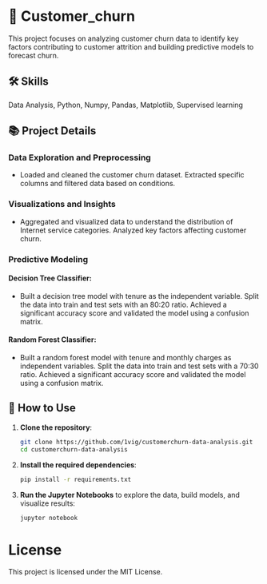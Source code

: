 # 📂 Customer_churn
This project focuses on analyzing customer churn data to identify key factors contributing to customer attrition and building predictive models to forecast churn.

## 🛠 Skills
Data Analysis, Python, Numpy, Pandas, Matplotlib, Supervised learning 

## 📚 Project Details
### Data Exploration and Preprocessing
- Loaded and cleaned the customer churn dataset.
  Extracted specific columns and filtered data based on conditions.
### Visualizations and Insights
- Aggregated and visualized data to understand the distribution of Internet service categories.
  Analyzed key factors affecting customer churn.
### Predictive Modeling
#### Decision Tree Classifier:
- Built a decision tree model with tenure as the independent variable.
  Split the data into train and test sets with an 80:20 ratio.
  Achieved a significant accuracy score and validated the model using a confusion matrix.
#### Random Forest Classifier:
- Built a random forest model with tenure and monthly charges as independent variables.
  Split the data into train and test sets with a 70:30 ratio.
  Achieved a significant accuracy score and validated the model using a confusion matrix.

## 📙 How to Use

1. **Clone the repository**:
    ```bash
    git clone https://github.com/1vig/customerchurn-data-analysis.git
    cd customerchurn-data-analysis
    ```

2. **Install the required dependencies**:
    ```bash
    pip install -r requirements.txt
    ```

3. **Run the Jupyter Notebooks** to explore the data, build models, and visualize results:
    ```bash
    jupyter notebook
    ```

# License
This project is licensed under the MIT License.
